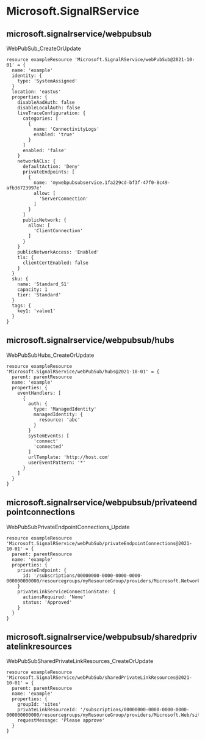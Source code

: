 # Microsoft.SignalRService

## microsoft.signalrservice/webpubsub

WebPubSub_CreateOrUpdate
```bicep
resource exampleResource 'Microsoft.SignalRService/webPubSub@2021-10-01' = {
  name: 'example'
  identity: {
    type: 'SystemAssigned'
  }
  location: 'eastus'
  properties: {
    disableAadAuth: false
    disableLocalAuth: false
    liveTraceConfiguration: {
      categories: [
        {
          name: 'ConnectivityLogs'
          enabled: 'true'
        }
      ]
      enabled: 'false'
    }
    networkACLs: {
      defaultAction: 'Deny'
      privateEndpoints: [
        {
          name: 'mywebpubsubservice.1fa229cd-bf3f-47f0-8c49-afb36723997e'
          allow: [
            'ServerConnection'
          ]
        }
      ]
      publicNetwork: {
        allow: [
          'ClientConnection'
        ]
      }
    }
    publicNetworkAccess: 'Enabled'
    tls: {
      clientCertEnabled: false
    }
  }
  sku: {
    name: 'Standard_S1'
    capacity: 1
    tier: 'Standard'
  }
  tags: {
    key1: 'value1'
  }
}
```

## microsoft.signalrservice/webpubsub/hubs

WebPubSubHubs_CreateOrUpdate
```bicep
resource exampleResource 'Microsoft.SignalRService/webPubSub/hubs@2021-10-01' = {
  parent: parentResource 
  name: 'example'
  properties: {
    eventHandlers: [
      {
        auth: {
          type: 'ManagedIdentity'
          managedIdentity: {
            resource: 'abc'
          }
        }
        systemEvents: [
          'connect'
          'connected'
        ]
        urlTemplate: 'http://host.com'
        userEventPattern: '*'
      }
    ]
  }
}
```

## microsoft.signalrservice/webpubsub/privateendpointconnections

WebPubSubPrivateEndpointConnections_Update
```bicep
resource exampleResource 'Microsoft.SignalRService/webPubSub/privateEndpointConnections@2021-10-01' = {
  parent: parentResource 
  name: 'example'
  properties: {
    privateEndpoint: {
      id: '/subscriptions/00000000-0000-0000-0000-000000000000/resourcegroups/myResourceGroup/providers/Microsoft.Network/privateEndpoints/myPrivateEndpoint'
    }
    privateLinkServiceConnectionState: {
      actionsRequired: 'None'
      status: 'Approved'
    }
  }
}
```

## microsoft.signalrservice/webpubsub/sharedprivatelinkresources

WebPubSubSharedPrivateLinkResources_CreateOrUpdate
```bicep
resource exampleResource 'Microsoft.SignalRService/webPubSub/sharedPrivateLinkResources@2021-10-01' = {
  parent: parentResource 
  name: 'example'
  properties: {
    groupId: 'sites'
    privateLinkResourceId: '/subscriptions/00000000-0000-0000-0000-000000000000/resourcegroups/myResourceGroup/providers/Microsoft.Web/sites/myWebApp'
    requestMessage: 'Please approve'
  }
}
```
